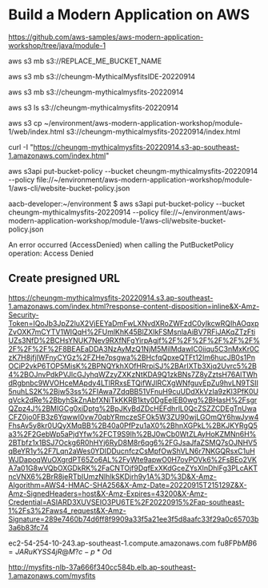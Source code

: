 
#  Build a Modern Application on AWS

https://github.com/aws-samples/aws-modern-application-workshop/tree/java/module-1

 aws s3 mb s3://REPLACE_ME_BUCKET_NAME
  
  aws s3 mb s3://cheungm-MythicalMysfitsIDE-20220914
  
  aws s3 mb s3://cheungm-mythicalmysfits-20220914
  
  aws s3 ls s3://cheungm-mythicalmysfits-20220914
  
  aws s3 cp ~/environment/aws-modern-application-workshop/module-1/web/index.html s3://cheungm-mythicalmysfits-20220914/index.html
  
    
  curl -I "https://cheungm-mythicalmysfits-20220914.s3-ap-southeast-1.amazonaws.com/index.html"
  
  aws s3api put-bucket-policy --bucket cheungm-mythicalmysfits-20220914 --policy file://~/environment/aws-modern-application-workshop/module-1/aws-cli/website-bucket-policy.json


aacb-developer:~/environment $   aws s3api put-bucket-policy --bucket cheungm-mythicalmysfits-20220914 --policy file://~/environment/aws-modern-application-workshop/module-1/aws-cli/website-bucket-policy.json

An error occurred (AccessDenied) when calling the PutBucketPolicy operation: Access Denied


## Create presigned URL
https://cheungm-mythicalmysfits-20220914.s3.ap-southeast-1.amazonaws.com/index.html?response-content-disposition=inline&X-Amz-Security-Token=IQoJb3JpZ2luX2VjEEYaDmFwLXNvdXRoZWFzdC0yIkcwRQIhAOqxpZvOXK7mCYTV1WIQqH%2FUmlKhK45BlZXIkFSMsnlaAiBV7RFiJAKqZTzFtiUZs3NfD%2BCHsYNUK7Nev9RXfNFgYirpAgjf%2F%2F%2F%2F%2F%2F%2F%2F%2F%2F8BEAEaDDA3NzAyMzQ1NjM5MiIMdawIC0iiqu5C3nMxKr0CzK7H8jfjIWFnyCYGz%2FZHe7psgwa%2BHcfqQpxeQTFt12Im6hucJB0s1PnOCiP2vkP6TOP5MisK%2BPNQYkhXOfHRrpiSJ%2BArIXTb3Xjq2Uvrc5%2B4%2BOJnvPdkPVJlcGJyhqWZzyZXKzNtKDA9Q1zkBNs7Z8yZztsH76AlTWhdRgbnbc9WVOHceMApdy4LTlRRxsETQifWJlRCXgWNfguvEpZu9hvLN9TSII5nuhLS2K%2Bjw53ss%2FIAwa7ZdqBB51VFnuH9cuUDdXkVzIa9zKl3PfK0UqVck2dRe%2BbyhSkZnAbfXNiTkKKRB1kty0DgEeIEB0wg%2BHasH%2FsgrQZpz4J%2BMIGCg0xiDptg%2BpJKyBdZDcHEFdhrlL0QcZSZZCDEgTnUwaCFZ0jo0FB3z6YqwwI0vw70qbYRmczeSFOk5W3ZU90wjLGOmQY6hwJyw4FhsAv5y8kr0UQyXMqBB%2B40a0PfPzu1aX0%2BhnXGPkL%2BKJKYRgQ5a3%2F2GebWp5aPjdYfw%2FCT9S9lh%2BJ0wCb0WtZLAyHoKZMNn6H%2BTbfz1x1BSJ7Ockg6R0hHYj6RyD8M8r6qg6%2FGJsaJfaZSMQ7sOJNHV5qBeYR1y%2F7Lqn2aWes0YDIDDucnfczCsMpfOwShVLN6r7NKGQRsxC1uHWJDapoqWuOXgrdPT65Zo6AL%2FyWte9apwO0H7oyPOVk6%2FsBEo2VKA7a01G8wVQbOXGDkRK%2FaCNTOjf9DqfExXKdGceZYsXlnDhlFg3PLcAKTncVNX6%2BrR8jeRTbIUmzNlhlkSKDjrh9y1A%3D%3D&X-Amz-Algorithm=AWS4-HMAC-SHA256&X-Amz-Date=20220915T215129Z&X-Amz-SignedHeaders=host&X-Amz-Expires=43200&X-Amz-Credential=ASIARD3XUVSEIO3PU6TE%2F20220915%2Fap-southeast-1%2Fs3%2Faws4_request&X-Amz-Signature=289e7460b74d6ff8f9909a33f5a21ee3f5d8aafc33f29a0c65703b3a6b83fc74


ec2-54-254-10-243.ap-southeast-1.compute.amazonaws.com
fu8FP$bMB6=JARuKYSS4jR@M?c-p*O$d


http://mysfits-nlb-37a666f340cc584b.elb.ap-southeast-1.amazonaws.com/mysfits

